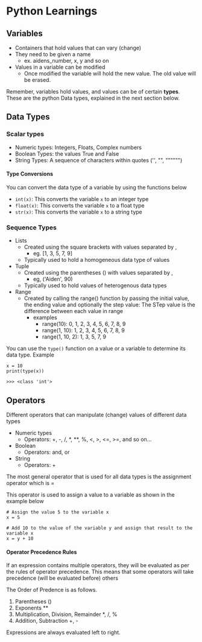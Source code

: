 # Python Learnings

## Variables
 - Containers that hold values that can vary (change)
 - They need to be given a name
   - ex. aidens_number, x, y and so on
 - Values in a variable can be modified
   - Once modified the variable will hold the new value. The old value will be erased.

Remember, variables hold values, and values can be of certain **types**. These are the python Data types, explained in the next section below.

## Data Types
### Scalar types 
 - Numeric types: Integers, Floats, Complex numbers
 - Boolean Types: the values True and False
 - String Types: A sequence of characters within quotes ('', "", """""")

#### Type Conversions
You can convert the data type of a variable by using the functions below

 - `int(x)`: This converts the variable `x` to an integer type
 - `float(x)`: This converts the variable `x` to a float type
 - `str(x)`: This converts the variable `x` to a string type

### Sequence Types
 - Lists
   - Created using the square brackets with values separated by ,
     - eg. [1, 3, 5, 7, 9]
   - Typically used to hold a homogeneous data type of values
 - Tuple
   - Created using the parentheses () with values separated by ,
     - eg, ('Aiden', 90)
   - Typically used to hold values of heterogenous data types
 - Range
   - Created by calling the range() function by passing the initial value, the ending value and optionally the step value: The STep value is the difference between each value in range
     - examples
       - range(10): 0, 1, 2, 3, 4, 5, 6, 7, 8, 9
       - range(1, 10): 1, 2, 3, 4, 5, 6, 7, 8, 9
       - range(1, 10, 2): 1, 3, 5, 7, 9

You can use the `type()` function on a value or a variable to determine its data type.
Example
```
x = 10
print(type(x))

>>> <class 'int'>
```

## Operators
Different operators that can manipulate (change) values of different data types

 - Numeric types
   - Operators: +, -, /, *, **, %, <, >, <=, >=, and so on... 
 - Boolean
   - Operators: and, or
 - String
   - Operators: +

The most general operator that is used for all data types is the assignment operator which is =

This operator is used to assign a value to a variable as shown in the example below

```
# Assign the value 5 to the variable x
x = 5

# Add 10 to the value of the variable y and assign that result to the variable x
x = y + 10
```

#### Operator Precedence Rules
If an expression contains multiple operators, they will be evaluated as per the rules of operator precedence. This means that some operators will take precedence (will be evaluated before) others

The Order of Predence is as follows.

 1. Parentheses  ()
 1. Exponents  **
 1. Multiplication, Division, Remainder  *, /, %
 1. Addition, Subtraction  +, -

Expressions are always evaluated left to right.